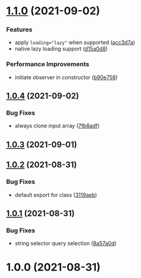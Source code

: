 # [1.1.0](https://github.com/johannschopplich/loadeer/compare/v1.0.4...v1.1.0) (2021-09-02)


### Features

* apply `loading="lazy"` when supported ([acc3d7a](https://github.com/johannschopplich/loadeer/commit/acc3d7afb069a5637412fd795f353a39ff4479cb))
* native lazy loading support ([d15a0d8](https://github.com/johannschopplich/loadeer/commit/d15a0d8683f66f9176c66f7331703fbc8b31e18f))


### Performance Improvements

* initiate observer in constructor ([b90e758](https://github.com/johannschopplich/loadeer/commit/b90e758d4b57a4101f52569afe570d10281aeb25))



## [1.0.4](https://github.com/johannschopplich/loadeer/compare/v1.0.3...v1.0.4) (2021-09-02)


### Bug Fixes

* always clone input array ([7fb8adf](https://github.com/johannschopplich/loadeer/commit/7fb8adf3617889a5b84b3a79a70e91a3460dd125))



## [1.0.3](https://github.com/johannschopplich/loadeer/compare/v1.0.2...v1.0.3) (2021-09-01)



## [1.0.2](https://github.com/johannschopplich/loadeer/compare/v1.0.1...v1.0.2) (2021-08-31)


### Bug Fixes

* default export for class ([3119aeb](https://github.com/johannschopplich/loadeer/commit/3119aebad4910d01871c1a0317f60c5523de6504))



## [1.0.1](https://github.com/johannschopplich/loadeer/compare/v1.0.0...v1.0.1) (2021-08-31)


### Bug Fixes

* string selector query selection ([8a57a0d](https://github.com/johannschopplich/loadeer/commit/8a57a0d32b72684b547603ea15c5073340939e11))



# 1.0.0 (2021-08-31)



